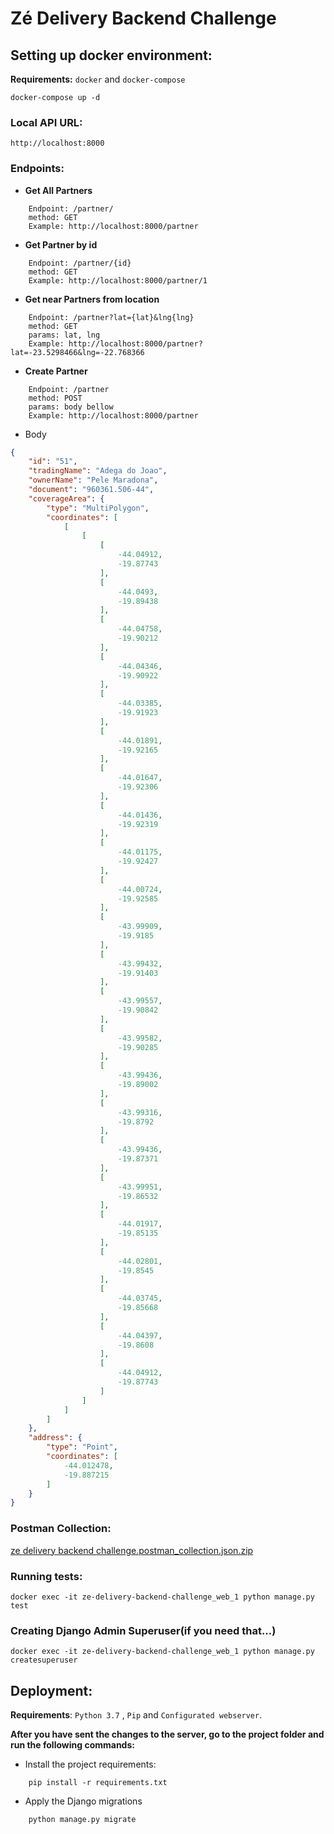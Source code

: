 # Zé Delivery Backend Challenge

## Setting up docker environment:

**Requirements:**
```docker``` and ```docker-compose```

```docker
docker-compose up -d
```

### Local API URL:

``` 
http://localhost:8000
```

### Endpoints:

- **Get All Partners**
``` 
    Endpoint: /partner/
    method: GET
    Example: http://localhost:8000/partner
```

- **Get Partner by id**
``` 
    Endpoint: /partner/{id}
    method: GET
    Example: http://localhost:8000/partner/1
```

- **Get near Partners from location**
``` 
    Endpoint: /partner?lat={lat}&lng{lng}
    method: GET
    params: lat, lng
    Example: http://localhost:8000/partner?lat=-23.5298466&lng=-22.768366
```

- **Create Partner**
``` 
    Endpoint: /partner
    method: POST
    params: body bellow
    Example: http://localhost:8000/partner
```
- Body
```json
{
    "id": "51",
    "tradingName": "Adega do Joao",
    "ownerName": "Pele Maradona",
    "document": "960361.506-44",
    "coverageArea": {
        "type": "MultiPolygon",
        "coordinates": [
            [
                [
                    [
                        -44.04912,
                        -19.87743
                    ],
                    [
                        -44.0493,
                        -19.89438
                    ],
                    [
                        -44.04758,
                        -19.90212
                    ],
                    [
                        -44.04346,
                        -19.90922
                    ],
                    [
                        -44.03385,
                        -19.91923
                    ],
                    [
                        -44.01891,
                        -19.92165
                    ],
                    [
                        -44.01647,
                        -19.92306
                    ],
                    [
                        -44.01436,
                        -19.92319
                    ],
                    [
                        -44.01175,
                        -19.92427
                    ],
                    [
                        -44.00724,
                        -19.92585
                    ],
                    [
                        -43.99909,
                        -19.9185
                    ],
                    [
                        -43.99432,
                        -19.91403
                    ],
                    [
                        -43.99557,
                        -19.90842
                    ],
                    [
                        -43.99582,
                        -19.90285
                    ],
                    [
                        -43.99436,
                        -19.89002
                    ],
                    [
                        -43.99316,
                        -19.8792
                    ],
                    [
                        -43.99436,
                        -19.87371
                    ],
                    [
                        -43.99951,
                        -19.86532
                    ],
                    [
                        -44.01917,
                        -19.85135
                    ],
                    [
                        -44.02801,
                        -19.8545
                    ],
                    [
                        -44.03745,
                        -19.85668
                    ],
                    [
                        -44.04397,
                        -19.8608
                    ],
                    [
                        -44.04912,
                        -19.87743
                    ]
                ]
            ]
        ]
    },
    "address": {
        "type": "Point",
        "coordinates": [
            -44.012478,
            -19.887215
        ]
    }
}
```

### Postman Collection:
[ze delivery backend challenge.postman_collection.json.zip](https://drive.google.com/open?id=1vAzQ-HxMz3eUzZByyH8rtxfHENxvf3Wv)

### Running tests:

```shell script
docker exec -it ze-delivery-backend-challenge_web_1 python manage.py test 
```

### Creating Django Admin Superuser(if you need that...)

```shell script
docker exec -it ze-delivery-backend-challenge_web_1 python manage.py createsuperuser 
```

## Deployment:

**Requirements**: ```Python 3.7``` , ```Pip``` and ```Configurated webserver```.

**After you have sent the changes to the server, go to the project folder and run the following commands:**
- Install the project requirements:
```shell script
    pip install -r requirements.txt
```
- Apply the Django migrations
```shell script
    python manage.py migrate 
```
